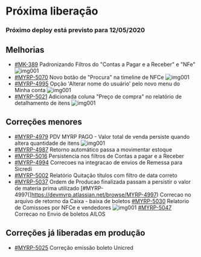 # Próxima liberação

### Próximo deploy está previsto para 12/05/2020

## Melhorias
* [#MK-389](https://devmyrp.atlassian.net/browse/MK-389) Padronizando Filtros do "Contas a Pagar e a Receber" e "NFe"
![img001](https://i.imgur.com/BAGotsa.jpg)
* [#MYRP-5070](https://devmyrp.atlassian.net/browse/MYRP-5070) Novo botão de "Procura" na timeline de NFCe 
![img001](https://i.imgur.com/miVtX9u.jpg)
* [#MYRP-4995](https://devmyrp.atlassian.net/browse/MYRP-4995) Opção 'Alterar nome do usuário' pelo novo menu do Minha conta
![img001](https://i.imgur.com/MFNcmUP.jpg)
* [#MYRP-5021](https://devmyrp.atlassian.net/browse/MYRP-5021) Adicionada coluna "Preço de compra" no relatório de detalhamento de itens
![img001](https://i.imgur.com/NBmB9TI.jpg)

## Correções menores

* [#MYRP-4979](https://devmyrp.atlassian.net/browse/MYRP-4979) PDV MYRP PAGO - Valor total de venda persiste quando altera quantidade de itens 
![img001](https://i.imgur.com/VUjM02F.jpg)
* [#MYRP-4987](https://devmyrp.atlassian.net/browse/MYRP-4987) Retorno automático passa a movimentar estoque
* [#MYRP-5016](https://devmyrp.atlassian.net/browse/MYRP-5016) Persistencia nos filtros de Contas a pagar e a Receber 
* [#MYRP-4994](https://devmyrp.atlassian.net/browse/MYRP-4994) Correcoes na integracao de envios de Remessa para Sicredi
* [#MYRP-5002](https://devmyrp.atlassian.net/browse/MYRP-5002) Relatório Quitação títulos com filtro de data correto
* [#MYRP-5037](https://devmyrp.atlassian.net/browse/MYRP-5037) Ordem de Producao finalizada passam a persistir o valor de materia prima utilizado 
[#MYRP-4997(]https://devmyrp.atlassian.net/browse/MYRP-4997) Correcao no arquivo de retorno da Caixa - baixa de boletos 
[#MYRP-5030](https://devmyrp.atlassian.net/browse/MYRP-5030) Relatorio de Comissoes por NFCe e vendedores
![img001](https://i.imgur.com/HTdTf2t.jpg)
[#MYRP-5047](https://devmyrp.atlassian.net/browse/MYRP-5047) Correcao no Envio de boletos AILOS

## Correções já liberadas em produção
* [#MYRP-5025](https://devmyrp.atlassian.net/browse/MYRP-5025) Correção emissão boleto Unicred
